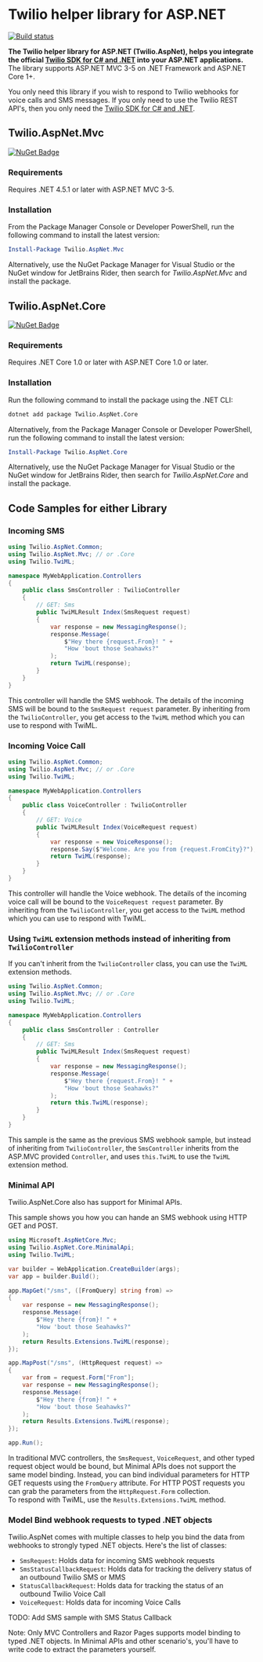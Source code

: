 # Twilio helper library for ASP.NET

[![Build status](https://ci.appveyor.com/api/projects/status/813hnjynh8ncamwj?svg=true)](https://ci.appveyor.com/project/TwilioAPI/twilio-aspnet) 

**The Twilio helper library for ASP.NET (Twilio.AspNet), helps you integrate the official [Twilio SDK for C# and .NET](https://github.com/twilio/twilio-csharp) into your ASP.NET applications.** The library supports ASP.NET MVC 3-5 on .NET Framework and ASP.NET Core 1+.

You only need this library if you wish to respond to Twilio webhooks for
voice calls and SMS messages. If you only need to use the Twilio REST API's,
then you only need the [Twilio SDK for C# and .NET](https://github.com/twilio/twilio-csharp).

## Twilio.AspNet.Mvc

[![NuGet Badge](https://buildstats.info/nuget/Twilio.AspNet.Mvc)](https://www.nuget.org/packages/Twilio.AspNet.Mvc/) 

### Requirements

Requires .NET 4.5.1 or later with ASP.NET MVC 3-5.

### Installation
From the Package Manager Console or Developer PowerShell, run the following command to install the latest version: 
```PowerShell
Install-Package Twilio.AspNet.Mvc
```
Alternatively, use the NuGet Package Manager for Visual Studio or the NuGet window for JetBrains Rider, then search for _Twilio.AspNet.Mvc_ and install the package.

## Twilio.AspNet.Core
[![NuGet Badge](https://buildstats.info/nuget/Twilio.AspNet.Core)](https://www.nuget.org/packages/Twilio.AspNet.Core/) 
### Requirements

Requires .NET Core 1.0 or later with ASP.NET Core 1.0 or later.

### Installation
Run the following command to install the package using the .NET CLI:
```bash
dotnet add package Twilio.AspNet.Core
```

Alternatively, from the Package Manager Console or Developer PowerShell, run the following command to install the latest version: 
```PowerShell
Install-Package Twilio.AspNet.Core
```
Alternatively, use the NuGet Package Manager for Visual Studio or the NuGet window for JetBrains Rider, then search for _Twilio.AspNet.Core_ and install the package.

## Code Samples for either Library

### Incoming SMS
```csharp
using Twilio.AspNet.Common;
using Twilio.AspNet.Mvc; // or .Core
using Twilio.TwiML;

namespace MyWebApplication.Controllers
{
    public class SmsController : TwilioController
    {
        // GET: Sms
        public TwiMLResult Index(SmsRequest request)
        {
            var response = new MessagingResponse();
            response.Message(
                $"Hey there {request.From}! " +
                "How 'bout those Seahawks?"
            );
            return TwiML(response);
        }
    }
}
```
This controller will handle the SMS webhook. The details of the incoming SMS will be bound to the `SmsRequest request` parameter.
By inheriting from the `TwilioController`, you get access to the `TwiML` method which you can use to respond with TwiML.

### Incoming Voice Call

```csharp
using Twilio.AspNet.Common;
using Twilio.AspNet.Mvc; // or .Core
using Twilio.TwiML;

namespace MyWebApplication.Controllers
{
    public class VoiceController : TwilioController
    {
        // GET: Voice
        public TwiMLResult Index(VoiceRequest request)
        {
            var response = new VoiceResponse();
            response.Say($"Welcome. Are you from {request.FromCity}?");
            return TwiML(response);
        }
    }
}
```
This controller will handle the Voice webhook. The details of the incoming voice call will be bound to the `VoiceRequest request` parameter.
By inheriting from the `TwilioController`, you get access to the `TwiML` method which you can use to respond with TwiML.

### Using `TwiML` extension methods instead of inheriting from `TwilioController`

If you can't inherit from the `TwilioController` class, you can use the `TwiML` extension methods.
```csharp
using Twilio.AspNet.Common;
using Twilio.AspNet.Mvc; // or .Core
using Twilio.TwiML;

namespace MyWebApplication.Controllers
{
    public class SmsController : Controller
    {
        // GET: Sms
        public TwiMLResult Index(SmsRequest request)
        {
            var response = new MessagingResponse();
            response.Message(
                $"Hey there {request.From}! " +
                "How 'bout those Seahawks?"
            );
            return this.TwiML(response);
        }
    }
}
```
This sample is the same as the previous SMS webhook sample, but instead of inheriting from `TwilioController`, the `SmsController` inherits from the ASP.MVC provided `Controller`, and uses `this.TwiML` to use the `TwiML` extension method.

### Minimal API
Twilio.AspNet.Core also has support for Minimal APIs.

This sample shows you how you can hande an SMS webhook using HTTP GET and POST.

```csharp
using Microsoft.AspNetCore.Mvc;
using Twilio.AspNet.Core.MinimalApi;
using Twilio.TwiML;

var builder = WebApplication.CreateBuilder(args);
var app = builder.Build();

app.MapGet("/sms", ([FromQuery] string from) =>
{
    var response = new MessagingResponse();
    response.Message(
        $"Hey there {from}! " +
        "How 'bout those Seahawks?"
    );
    return Results.Extensions.TwiML(response);
});

app.MapPost("/sms", (HttpRequest request) =>
{
    var from = request.Form["From"];
    var response = new MessagingResponse();
    response.Message(
        $"Hey there {from}! " +
        "How 'bout those Seahawks?"
    );
    return Results.Extensions.TwiML(response);
});

app.Run();
```
In traditional MVC controllers, the `SmsRequest`, `VoiceRequest`, and other typed request object would be bound, but Minimal APIs does not support the same model binding. Instead, you can bind individual parameters for HTTP GET requests using the `FromQuery` attribute. For HTTP POST requests you can grab the parameters from the `HttpRequest.Form` collection.   
To respond with TwiML, use the `Results.Extensions.TwiML` method.

### Model Bind webhook requests to typed .NET objects
Twilio.AspNet comes with multiple classes to help you bind the data from webhooks to strongly typed .NET objects.
Here's the list of classes:
- `SmsRequest`: Holds data for incoming SMS webhook requests
- `SmsStatusCallbackRequest`: Holds data for tracking the delivery status of an outbound Twilio SMS or MMS
- `StatusCallbackRequest`: Holds data for tracking the status of an outbound Twilio Voice Call
- `VoiceRequest`: Holds data for incoming Voice Calls

TODO: Add SMS sample with SMS Status Callback

Note: Only MVC Controllers and Razor Pages supports model binding to typed .NET objects. In Minimal APIs and other scenario's, you'll have to write code to extract the parameters yourself.
